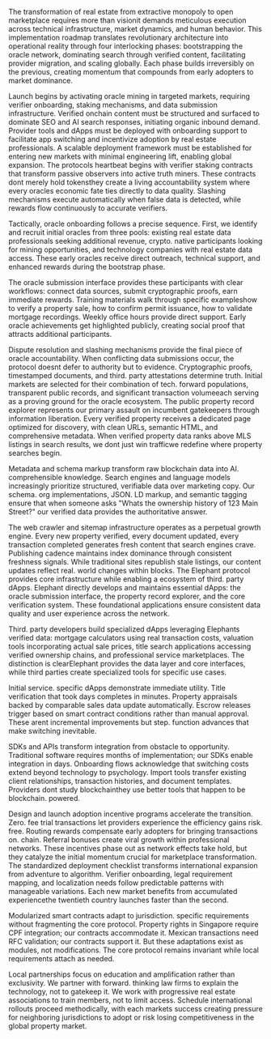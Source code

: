 
The transformation of real estate from extractive monopoly to open marketplace requires more than visionit demands meticulous execution across technical infrastructure, market dynamics, and human behavior. This implementation roadmap translates revolutionary architecture into operational reality through four interlocking phases: bootstrapping the oracle network, dominating search through verified content, facilitating provider migration, and scaling globally. Each phase builds irreversibly on the previous, creating momentum that compounds from early adopters to market dominance.

Launch begins by activating oracle mining in targeted markets, requiring verifier onboarding, staking mechanisms, and data submission infrastructure. Verified onchain content must be structured and surfaced to dominate SEO and AI search responses, initiating organic inbound demand. Provider tools and dApps must be deployed with onboarding support to facilitate app switching and incentivize adoption by real estate professionals. A scalable deployment framework must be established for entering new markets with minimal engineering lift, enabling global expansion. The protocols heartbeat begins with verifier staking contracts that transform passive observers into active truth miners. These contracts dont merely hold tokensthey create a living accountability system where every oracles economic fate ties directly to data quality. Slashing mechanisms execute automatically when false data is detected, while rewards flow continuously to accurate verifiers.

Tactically, oracle onboarding follows a precise sequence. First, we identify and recruit initial oracles from three pools: existing real estate data professionals seeking additional revenue, crypto. native participants looking for mining opportunities, and technology companies with real estate data access. These early oracles receive direct outreach, technical support, and enhanced rewards during the bootstrap phase.

The oracle submission interface provides these participants with clear workflows: connect data sources, submit cryptographic proofs, earn immediate rewards. Training materials walk through specific exampleshow to verify a property sale, how to confirm permit issuance, how to validate mortgage recordings. Weekly office hours provide direct support. Early oracle achievements get highlighted publicly, creating social proof that attracts additional participants.

Dispute resolution and slashing mechanisms provide the final piece of oracle accountability. When conflicting data submissions occur, the protocol doesnt defer to authority but to evidence. Cryptographic proofs, timestamped documents, and third. party attestations determine truth. Initial markets are selected for their combination of tech. forward populations, transparent public records, and significant transaction volumeeach serving as a proving ground for the oracle ecosystem. The public property record explorer represents our primary assault on incumbent gatekeepers through information liberation. Every verified property receives a dedicated page optimized for discovery, with clean URLs, semantic HTML, and comprehensive metadata. When verified property data ranks above MLS listings in search results, we dont just win trafficwe redefine where property searches begin.

Metadata and schema markup transform raw blockchain data into AI. comprehensible knowledge. Search engines and language models increasingly prioritize structured, verifiable data over marketing copy. Our schema. org implementations, JSON. LD markup, and semantic tagging ensure that when someone asks "Whats the ownership history of 123 Main Street?" our verified data provides the authoritative answer.

The web crawler and sitemap infrastructure operates as a perpetual growth engine. Every new property verified, every document updated, every transaction completed generates fresh content that search engines crave. Publishing cadence maintains index dominance through consistent freshness signals. While traditional sites republish stale listings, our content updates reflect real. world changes within blocks. The Elephant protocol provides core infrastructure while enabling a ecosystem of third. party dApps. Elephant directly develops and maintains essential dApps: the oracle submission interface, the property record explorer, and the core verification system. These foundational applications ensure consistent data quality and user experience across the network.

Third. party developers build specialized dApps leveraging Elephants verified data: mortgage calculators using real transaction costs, valuation tools incorporating actual sale prices, title search applications accessing verified ownership chains, and professional service marketplaces. The distinction is clearElephant provides the data layer and core interfaces, while third parties create specialized tools for specific use cases.

Initial service. specific dApps demonstrate immediate utility. Title verification that took days completes in minutes. Property appraisals backed by comparable sales data update automatically. Escrow releases trigger based on smart contract conditions rather than manual approval. These arent incremental improvements but step. function advances that make switching inevitable.

SDKs and APIs transform integration from obstacle to opportunity. Traditional software requires months of implementation; our SDKs enable integration in days. Onboarding flows acknowledge that switching costs extend beyond technology to psychology. Import tools transfer existing client relationships, transaction histories, and document templates. Providers dont study blockchainthey use better tools that happen to be blockchain. powered.

Design and launch adoption incentive programs accelerate the transition. Zero. fee trial transactions let providers experience the efficiency gains risk. free. Routing rewards compensate early adopters for bringing transactions on. chain. Referral bonuses create viral growth within professional networks. These incentives phase out as network effects take hold, but they catalyze the initial momentum crucial for marketplace transformation. The standardized deployment checklist transforms international expansion from adventure to algorithm. Verifier onboarding, legal requirement mapping, and localization needs follow predictable patterns with manageable variations. Each new market benefits from accumulated experiencethe twentieth country launches faster than the second.

Modularized smart contracts adapt to jurisdiction. specific requirements without fragmenting the core protocol. Property rights in Singapore require CPF integration; our contracts accommodate it. Mexican transactions need RFC validation; our contracts support it. But these adaptations exist as modules, not modifications. The core protocol remains invariant while local requirements attach as needed.

Local partnerships focus on education and amplification rather than exclusivity. We partner with forward. thinking law firms to explain the technology, not to gatekeep it. We work with progressive real estate associations to train members, not to limit access. Schedule international rollouts proceed methodically, with each markets success creating pressure for neighboring jurisdictions to adopt or risk losing competitiveness in the global property market.
